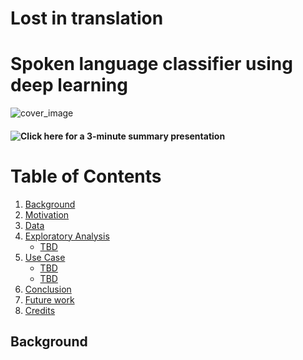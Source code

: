 # Lost in translation
# Spoken language classifier using deep learning
![cover_image](TBD)

#### ![Click here](TBD) for a 3-minute summary presentation 

# Table of Contents
<!--ts-->
1. [Background](#background)
2. [Motivation](#motivation)
3. [Data](#data) 
4. [Exploratory Analysis](#exploratory-analysis)
    * [TBD](#TBD)
5. [Use Case](#use-case)
    * [TBD](#TBD)
    * [TBD](#TBD)
6. [Conclusion](#conclusion)
7. [Future work](#future-work)
8. [Credits](#credits)
<!--te-->

## **Background**
